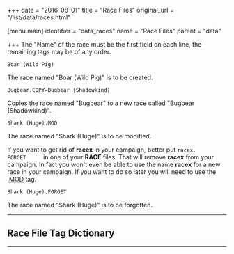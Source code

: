 +++
date = "2016-08-01"
title = "Race Files"
original_url = "/list/data/races.html"

[menu.main]
    identifier = "data_races"
    name = "Race Files"
    parent = "data"
    
+++
The "Name" of the race must be the first field on each line, the
remaining tags may be of any order.

`Boar (Wild Pig)`

The race named "Boar (Wild Pig)" is to be created.

`Bugbear.COPY=Bugbear (Shadowkind)`

Copies the race named "Bugbear" to a new race called "Bugbear
(Shadowkind)".

`Shark (Huge).MOD`

The race named "Shark (Huge)" is to be modified.

If you want to get rid of **racex** in your campaign, better put
`racex.           FORGET     ` in one of your **RACE** files. That will
remove **racex** from your campaign. In fact you won't even be able to
use the name **racex** for a new race in your campaign. If you want to
do so later you will need to use the [.MOD](/list/global/other/mod.html)
tag.

`Shark (Huge).FORGET`

The race named "Shark (Huge)" is to be forgotten.

------------------------------------------------------------------------

Race File Tag Dictionary
------------------------

------------------------------------------------------------------------

